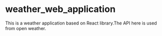 # weather_web_application
This is a weather application based on React library.The API here is used from open weather.
 
